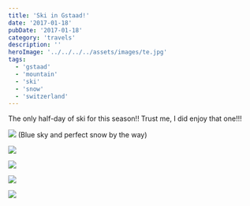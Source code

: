 ```yaml
---
title: 'Ski in Gstaad!'
date: '2017-01-18'
pubDate: '2017-01-18'
category: 'travels'
description: ''
heroImage: '../../../../assets/images/te.jpg'
tags:
  - 'gstaad'
  - 'mountain'
  - 'ski'
  - 'snow'
  - 'switzerland'
---
```


The only half-day of ski for this season!! Trust me, I did enjoy that one!!!

[![](http://malparty.fr/wp-content/uploads/2017/01/wp-image-200956884jpg.jpg)](http://malparty.fr/wp-content/uploads/2017/01/wp-image-200956884jpg.jpg) (Blue sky and perfect snow by the way)

[![](http://malparty.fr/wp-content/uploads/2017/01/wp-image-1967216807jpg.jpg)](http://malparty.fr/wp-content/uploads/2017/01/wp-image-1967216807jpg.jpg)

[![](http://malparty.fr/wp-content/uploads/2017/01/wp-image-1128045560jpg.jpg)](http://malparty.fr/wp-content/uploads/2017/01/wp-image-1128045560jpg.jpg)

[![](http://malparty.fr/wp-content/uploads/2017/01/wp-image-1109116692jpg.jpg)](http://malparty.fr/wp-content/uploads/2017/01/wp-image-1109116692jpg.jpg)

[![](http://malparty.fr/wp-content/uploads/2017/01/wp-image-1007969735jpg.jpg)](http://malparty.fr/wp-content/uploads/2017/01/wp-image-1007969735jpg.jpg)
